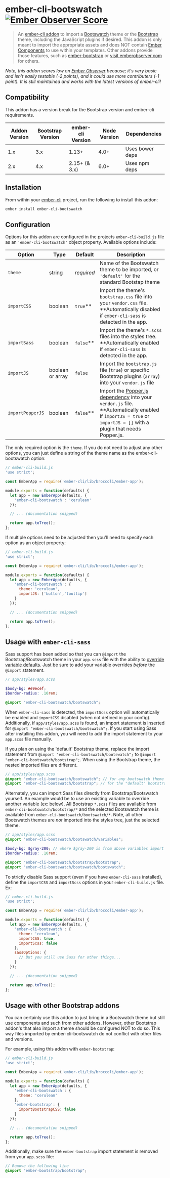 ember-cli-bootswatch [![Ember Observer Score](https://emberobserver.com/badges/ember-cli-bootswatch.svg)](https://emberobserver.com/addons/ember-cli-bootswatch)
====================

> An [ember-cli addon](http://www.emberaddons.com/) to import a [Bootswatch](http://bootswatch.com/)
theme or the [Bootstrap](http://getbootstrap.com/) theme, including the JavaScript plugins if desired.
This addon is only meant to import the appropriate assets and does NOT contain
[Ember Components](https://guides.emberjs.com/v3.0.0/components/defining-a-component/)
to use within your templates. Other addons provide those features, such as
[ember-bootstrap](http://www.ember-bootstrap.com/) or
[visit emberobserver.com](https://www.emberobserver.com/categories/bootstrap) for others.

_Note, this addon scores low on [Ember Observer](https://emberobserver.com/addons/ember-cli-bootswatch) because; it's very basic and isn't easily testable (-2 points), and it could use more contributers (-1 point). It is still maintained and works with the latest versions of ember-cli!_




## Compatibility

This addon has a version break for the Bootstrap version and ember-cli requirements.

| Addon Version | Bootstrap Version | ember-cli Version | Node Version  | Dependencies    |
|---------------|-------------------|-------------------|---------------|-----------------|
| 1.x           | 3.x               | 1.13+             | 4.0+          | Uses bower deps |
| 2.x           | 4.x               | 2.15+ (& 3.x)     | 6.0+          | Uses npm deps   |




## Installation

From within your [ember-cli](http://www.ember-cli.com/) project,
run the following to install this addon:

```bash
ember install ember-cli-bootswatch
```




## Configuration

Options for this addon are configured in the projects `ember-cli-build.js` file
as an `'ember-cli-bootswatch'` object property. Available options include:

| Option           | Type             | Default    | Description |
|------------------|------------------|------------|-------------|
| `theme`          | string           | *required* | Name of the Bootswatch theme to be imported, or `'default'` for the standard Bootstap theme |
| `importCSS`      | boolean          | `true`**   | Import the theme's `bootstrap.css` file into your `vendor.css` file. **Automatically disabled if `ember-cli-sass` is detected in the app. |
| `importSass`     | boolean          | `false`**  | Import the theme's `*.scss` files into the styles tree. **Automatically enabled if `ember-cli-sass` is detected in the app. |
| `importJS`       | boolean or array | `false`    | Import the `bootstrap.js` file (`true`) or specific Bootstrap plugins (`array`) into your `vendor.js` file |
| `importPopperJS` | boolean          | `false`**  | Import the [Popper.js dependency](http://getbootstrap.com/docs/4.0/getting-started/javascript/#dependencies) into your `vendor.js` file. **Automatically enabled if `importJS = true` or `importJS = []` with a plugin that needs Popper.js. |

The only required option is the `theme`. If you do not need to adjust
any other options, you can just define a string of the theme name
as the ember-cli-bootswatch option:

```javascript
// ember-cli-build.js
'use strict';

const EmberApp = require('ember-cli/lib/broccoli/ember-app');

module.exports = function(defaults) {
  let app = new EmberApp(defaults, {
    'ember-cli-bootswatch': 'cerulean'
  });

  // ... (documentation snipped)

  return app.toTree();
};
```

If multiple options need to be adjusted then you'll need to specify each
option as an object property:

```javascript
// ember-cli-build.js
'use strict';

const EmberApp = require('ember-cli/lib/broccoli/ember-app');

module.exports = function(defaults) {
  let app = new EmberApp(defaults, {
    'ember-cli-bootswatch': {
      theme: 'cerulean',
      importJS: ['button','tooltip']
    }
  });

  // ... (documentation snipped)

  return app.toTree();
};
```




## Usage with `ember-cli-sass`

Sass support has been added so that you can `@import` the Bootstrap/Bootswatch
theme in your `app.scss` file with the ability to [override variable defaults](http://getbootstrap.com/docs/4.0/getting-started/theming/#variable-defaults).
Just be sure to add your variable overrides *before* the `@import` statement.

```scss
// app/styles/app.scss

$body-bg: #e9ecef;
$border-radius: .10rem;

@import "ember-cli-bootswatch/bootswatch";
```

When `ember-cli-sass` is detected, the `importScss` option will automatically
be enabled and `importCSS` disabled (when not defined in your config). Additionally, 
if `app/styles/app.scss` is found, an import statement is inserted for 
`@import "ember-cli-bootswatch/bootswatch";`. If you start using Sass after
installing this addon, you will need to add the import statement to your
`app.scss` file manually.

If you plan on using the 'default' Bootstrap theme, replace the import statement
from `@import "ember-cli-bootswatch/bootswatch";` to `@import "ember-cli-bootswatch/bootstrap";`.
When using the Bootstrap theme, the nested imported files are different.

```scss
// app/styles/app.scss
@import "ember-cli-bootswatch/bootswatch"; // for any bootswatch theme
@import "ember-cli-bootswatch/bootstrap"; // for the "default" bootstrap theme
```

Alternately, you can import Sass files directly from Bootstrap/Bootswatch yourself.
An example would be to use an existing variable to override another variable (ex: below).
All Bootstrap `*.scss` files are available from `ember-cli-bootswatch/bootstrap/*`
and the selected Bootswatch theme is available from `ember-cli-bootswatch/bootswatch/*`.
Note, all other Bootswatch themes are *not* imported into the styles tree, 
just the selected theme.

```scss
// app/styles/app.scss
@import "ember-cli-bootswatch/bootswatch/variables";

$body-bg: $gray-200; // where $gray-200 is from above variables import
$border-radius: .10rem;

@import "ember-cli-bootswatch/bootstrap/bootstrap";
@import "ember-cli-bootswatch/bootswatch/bootswatch";
```

To strictly disable Sass support (even if you have `ember-cli-sass` installed),
define the `importCSS` and `importScss` options in your `ember-cli-build.js` file. Ex:

```javascript
// ember-cli-build.js
'use strict';

const EmberApp = require('ember-cli/lib/broccoli/ember-app');

module.exports = function(defaults) {
  let app = new EmberApp(defaults, {
    'ember-cli-bootswatch': {
      theme: 'cerulean',
      importCSS: true,
      importScss: false
    },
    sassOptions: {
      // But you still use Sass for other things...
    }
  });

  // ... (documentation snipped)

  return app.toTree();
};
```




## Usage with other Bootstrap addons

You can certainly use this addon to just bring in a Bootswatch theme
but still use components and such from other addons. However, other
Bootstrap addon's that also import a theme should be configured NOT
to do so. This way files imported by ember-cli-bootswatch do not
conflict with other files and versions.

For example, using this addon with `ember-bootstrap`:

```javascript
// ember-cli-build.js
'use strict';

const EmberApp = require('ember-cli/lib/broccoli/ember-app');

module.exports = function(defaults) {
  let app = new EmberApp(defaults, {
    'ember-cli-bootswatch': {
      theme: 'cerulean'
    },
    'ember-bootstrap': {
      importBootstrapCSS: false
    }
  });

  // ... (documentation snipped)

  return app.toTree();
};
```

Additionally, make sure the `ember-bootstrap` import statement is
removed from your `app.scss` file:

```scss
// Remove the following line
@import "ember-bootstrap/bootstrap";
```
